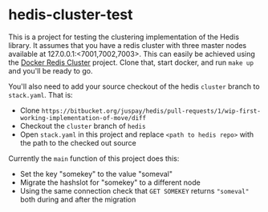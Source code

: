 # hedis-cluster-test

This is a project for testing the clustering implementation of the Hedis library. It assumes that you have a redis cluster with three master nodes available at 127.0.0.1:<7001,7002,7003>. This can easily be achieved using the [Docker Redis Cluster](https://github.com/Grokzen/docker-redis-cluster) project. Clone that, start docker, and run `make up` and you'll be ready to go.

You'll also need to add your source checkout of the hedis `cluster` branch to `stack.yaml`. That is:

- Clone `https://bitbucket.org/juspay/hedis/pull-requests/1/wip-first-working-implementation-of-move/diff`
- Checkout the `cluster` branch of `hedis`
- Open `stack.yaml` in this project and replace `<path to hedis repo>` with the path to the checked out source 

Currently the `main` function of this project does this:

- Set the key "somekey" to the value "someval"
- Migrate the hashslot for "somekey" to a different node
- Using the same connection check that `GET SOMEKEY` returns `"someval"` both during and after the migration
